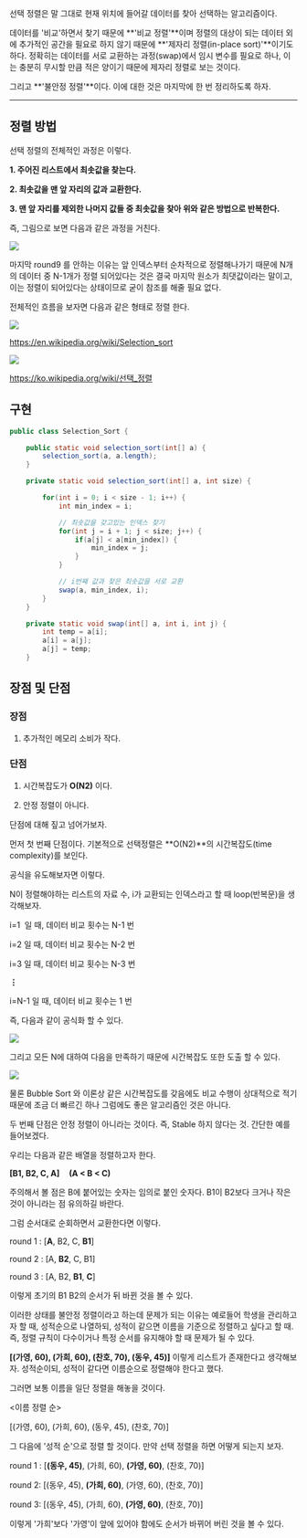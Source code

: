 선택 정렬은 말 그대로 현재 위치에 들어갈 데이터를 찾아 선택하는 알고리즘이다.

데이터를 '비교'하면서 찾기 때문에 **'비교 정렬'**이며 정렬의 대상이 되는 데이터 외에 추가적인 공간을 필요로 하지 않기 때문에 **'제자리 정렬(in-place sort)'**이기도 하다. 정확히는 데이터를 서로 교환하는 과정(swap)에서 임시 변수를 필요로 하나, 이는 충분히 무시할 만큼 적은 양이기 때문에 제자리 정렬로 보는 것이다.

그리고 **'불안정 정렬'**이다. 이에 대한 것은 마지막에 한 번 정리하도록 하자.

---

## 정렬 방법

선택 정렬의 전체적인 과정은 이렇다.

**1. 주어진 리스트에서 최솟값을 찾는다.**

**2. 최솟값을 맨 앞 자리의 값과 교환한다.**

**3. 맨 앞 자리를 제외한 나머지 값들 중 최솟값을 찾아 위와 같은 방법으로 반복한다.**

즉, 그림으로 보면 다음과 같은 과정을 거친다.

![](https://blog.kakaocdn.net/dn/cO4e4B/btqNhbVoPkl/2ZLzCObztYU79fb9dkns8K/img.png)

마지막 round9 를 안하는 이유는 앞 인덱스부터 순차적으로 정렬해나가기 때문에 N개의 데이터 중 N-1개가 정렬 되어있다는 것은 결국 마지막 원소가 최댓값이라는 말이고, 이는 정렬이 되어있다는 상태이므로 굳이 참조를 해줄 필요 없다.

전체적인 흐름을 보자면 다음과 같은 형태로 정렬 한다.

![](https://blog.kakaocdn.net/dn/qjbEC/btqNiW4IUsW/6XCnYWRkk437W3kQYBDlP1/img.gif)

https://en.wikipedia.org/wiki/Selection_sort

![](https://blog.kakaocdn.net/dn/bgt07W/btqNhavti2h/lqxoPtGXwCBqo9BCugzCb0/img.gif)

https://ko.wikipedia.org/wiki/선택_정렬

## 구현

```java
public class Selection_Sort {

	public static void selection_sort(int[] a) {
		selection_sort(a, a.length);
	}

	private static void selection_sort(int[] a, int size) {

		for(int i = 0; i < size - 1; i++) {
			int min_index = i;

			// 최솟값을 갖고있는 인덱스 찾기
			for(int j = i + 1; j < size; j++) {
				if(a[j] < a[min_index]) {
					min_index = j;
				}
			}

			// i번째 값과 찾은 최솟값을 서로 교환
			swap(a, min_index, i);
		}
	}

	private static void swap(int[] a, int i, int j) {
		int temp = a[i];
		a[i] = a[j];
		a[j] = temp;
	}

```

## 장점 및 단점

### 장점

1. 추가적인 메모리 소비가 작다.

### 단점

1. 시간복잡도가 **O(N2)** 이다.

2. 안정 정렬이 아니다.

단점에 대해 짚고 넘어가보자.

먼저 첫 번째 단점이다. 기본적으로 선택정렬은 **O(N2)**의 시간복잡도(time complexity)를 보인다.

공식을 유도해보자면 이렇다.

N이 정렬해야하는 리스트의 자료 수, i가 교환되는 인덱스라고 할 때 loop(반복문)을 생각해보자.

i=1  일 때, 데이터 비교 횟수는 N-1 번

i=2 일 때, 데이터 비교 횟수는 N-2 번

i=3 일 때, 데이터 비교 횟수는 N-3 번

**⋮**

i=N-1 일 때, 데이터 비교 횟수는 1 번

즉, 다음과 같이 공식화 할 수 있다.

![](https://blog.kakaocdn.net/dn/I16yv/btqNgtPyyx7/Rq0bXIulVuSLcjQ4puVArK/img.png)

그리고 모든 N에 대하여 다음을 만족하기 때문에 시간복잡도 또한 도출 할 수 있다.

![](https://blog.kakaocdn.net/dn/cNbbGG/btqNhb834zN/nS0pm2VvWKlRLhN1UFmhR0/img.png)

물론 Bubble Sort 와 이론상 같은 시간복잡도를 갖음에도 비교 수행이 상대적으로 적기 때문에 조금 더 빠르긴 하나 그럼에도 좋은 알고리즘인 것은 아니다.

두 번째 단점은 안정 정렬이 아니라는 것이다. 즉, Stable 하지 않다는 것. 간단한 예를 들어보겠다.

우리는 다음과 같은 배열을 정렬하고자 한다.

**[B1, B2, C, A]     (A < B < C)**

주의해서 볼 점은 B에 붙어있는 숫자는 임의로 붙인 숫자다. B1이 B2보다 크거나 작은 것이 아니라는 점 유의하길 바란다.

그럼 순서대로 순회하면서 교환한다면 이렇다.

round 1 : [**A**, B2, C, **B1**]

round 2 : [A, **B2**, C, B1]

round 3 : [A, B2, **B1**, **C**]

이렇게 초기의 B1 B2의 순서가 뒤 바뀐 것을 볼 수 있다.

이러한 상태를 불안정 정렬이라고 하는데 문제가 되는 이유는 예로들어 학생을 관리하고자 할 때, 성적순으로 나열하되, 성적이 같으면 이름을 기준으로 정렬하고 싶다고 할 때. 즉, 정렬 규칙이 다수이거나 특정 순서를 유지해야 할 때 문제가 될 수 있다.

**[(가영, 60), (가희, 60), (찬호, 70), (동우, 45)]** 이렇게 리스트가 존재한다고 생각해보자. 성적순이되, 성적이 같다면 이름순으로 정렬해야 한다고 했다.

그러면 보통 이름을 일단 정렬을 해놓을 것이다.

<이름 정렬 순>

[(가영, 60), (가희, 60), (동우, 45), (찬호, 70)]

그 다음에 '성적 순'으로 정렬 할 것이다. 만약 선택 정렬을 하면 어떻게 되는지 보자.

round 1 : [**(동우, 45)**, (가희, 60), **(가영, 60)**, (찬호, 70)]

round 2: [(동우, 45), **(가희, 60)**, (가영, 60), (찬호, 70)]

round 3: [(동우, 45), (가희, 60), **(가영, 60)**, (찬호, 70)]

이렇게 '가희'보다 '가영'이 앞에 있어야 함에도 순서가 바뀌어 버린 것을 볼 수 있다.
